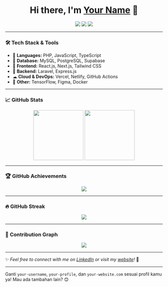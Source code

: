 <h1 align="center">Hi there, I'm <a href="https://github.com/your-username">Your Name</a> 👋</h1>
<p align="center">
  <a href="https://your-website.com"><img src="https://img.shields.io/badge/Website-Visit-blue?style=flat&logo=google-chrome"></a>
  <a href="https://linkedin.com/in/your-profile"><img src="https://img.shields.io/badge/LinkedIn-Connect-blue?style=flat&logo=linkedin"></a>
  <a href="https://twitter.com/your-profile"><img src="https://img.shields.io/badge/Twitter-Follow-blue?style=flat&logo=twitter"></a>
</p>

---

### 🛠 **Tech Stack & Tools**
- 🚀 **Languages:** PHP, JavaScript, TypeScript  
- 💾 **Database:** MySQL, PostgreSQL, Supabase  
- 🎨 **Frontend:** React.js, Next.js, Tailwind CSS  
- 🔧 **Backend:** Laravel, Express.js  
- ☁ **Cloud & DevOps:** Vercel, Netlify, GitHub Actions  
- 📌 **Other:** TensorFlow, Figma, Docker  

---

### 📈 **GitHub Stats**
<p align="center">
  <img src="https://github-readme-stats.vercel.app/api?username=your-username&show_icons=true&theme=tokyonight" height="160px">
  <img src="https://github-readme-stats.vercel.app/api/top-langs/?username=your-username&layout=compact&theme=radical" height="160px">
</p>

---

### 🏆 **GitHub Achievements**
<p align="center">
  <img src="https://github-profile-trophy.vercel.app/?username=your-username&theme=onedark">
</p>

---

### 🔥 **GitHub Streak**
<p align="center">
  <img src="https://github-readme-streak-stats.herokuapp.com/?user=your-username&theme=dark">
</p>

---

### 🐍 **Contribution Graph**
<p align="center">
  <img src="https://github.com/your-username/your-username/blob/output/github-contribution-grid-snake.svg">
</p>

---

✨ _Feel free to connect with me on [LinkedIn](https://linkedin.com/in/your-profile) or visit my [website](https://your-website.com)!_ 🚀  

---

Ganti `your-username`, `your-profile`, dan `your-website.com` sesuai profil kamu ya! Mau ada tambahan lain? 😊
